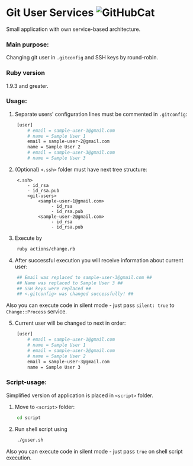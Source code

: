 # Git User Services ![GitHubCat](https://github.com/favicon.ico)

Small application with own service-based architecture.

### Main purpose:
Changing git user in `.gitconfig` and SSH keys by round-robin.

### Ruby version
1.9.3 and greater.

### Usage:
1. Separate users' configuration lines must be commented in `.gitconfig`:
```bash
    [user]
        # email = sample-user-1@gmail.com
        # name = Sample User 1
        email = sample-user-2@gmail.com
        name = Sample User 2
        # email = sample-user-3@gmail.com
        # name = Sample User 3
```

2. (Optional) `<.ssh>` folder must have next tree structure:
```
    <.ssh>
        - id_rsa
        - id_rsa.pub
        <git-users>
            <sample-user-1@gmail.com>
                 - id_rsa
                 - id_rsa.pub
            <sample-user-2@gmail.com>
                 - id_rsa
                 - id_rsa.pub   
```

3. Execute by
```bash
    ruby actions/change.rb
```

4. After successful execution you will receive information about current user:
```bash
    ## Email was replaced to sample-user-3@gmail.com ##
    ## Name was replaced to Sample User 3 ##
    ## SSH keys were replaced ##
    ## <.gitconfig> was changed successfully! ##
```

Also you can execute code in silent mode - just pass `silent: true` to `Change::Process` service.

5. Current user will be changed to next in order:
```bash
    [user]
    	# email = sample-user-1@gmail.com
    	# name = Sample User 1
    	# email = sample-user-2@gmail.com
    	# name = Sample User 2
    	email = sample-user-3@gmail.com
    	name = Sample User 3
```

### Script-usage:
Simplified version of application is placed in `<script>` folder.
1. Move to `<script>` folder:
```bash
    cd script
```

2. Run shell script using
```bash
    ./guser.sh
```
Also you can execute code in silent mode - just pass `true` on shell script execution.
